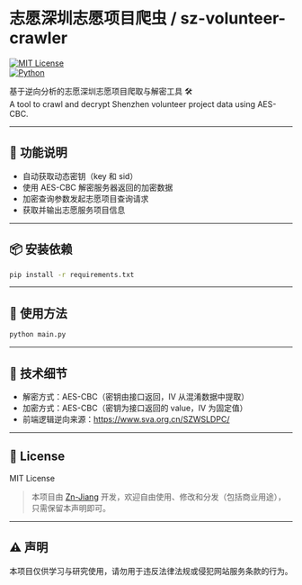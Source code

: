 # 志愿深圳志愿项目爬虫 / sz-volunteer-crawler

[![MIT License](https://img.shields.io/badge/license-MIT-green.svg)](LICENSE)  
[![Python](https://img.shields.io/badge/python-3.6%2B-blue.svg)](https://www.python.org/)

基于逆向分析的志愿深圳志愿项目爬取与解密工具 🛠️  
A tool to crawl and decrypt Shenzhen volunteer project data using AES-CBC.

---

## 🚀 功能说明

- 自动获取动态密钥（key 和 sid）
- 使用 AES-CBC 解密服务器返回的加密数据
- 加密查询参数发起志愿项目查询请求
- 获取并输出志愿服务项目信息

---

## 📦 安装依赖

```bash
pip install -r requirements.txt
```

---

## 🔧 使用方法

```bash
python main.py
```

---

## 🔐 技术细节

- 解密方式：AES-CBC（密钥由接口返回，IV 从混淆数据中提取）
- 加密方式：AES-CBC（密钥为接口返回的 value，IV 为固定值）
- 前端逻辑逆向来源：https://www.sva.org.cn/SZWSLDPC/

---

## 📄 License

MIT License

> 本项目由 [Zn-Jiang](https://github.com/Zn-Jiang) 开发，欢迎自由使用、修改和分发（包括商业用途），只需保留本声明即可。

---

## ⚠️ 声明

本项目仅供学习与研究使用，请勿用于违反法律法规或侵犯网站服务条款的行为。
